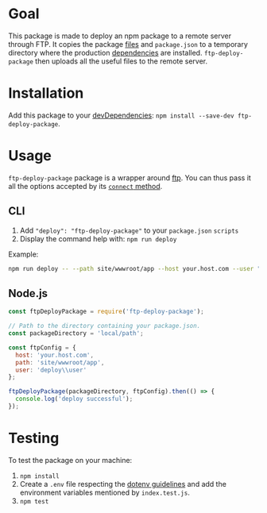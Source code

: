 # Goal

This package is made to deploy an npm package to a remote server through FTP. It copies the package [files](https://docs.npmjs.com/files/package.json#files) and `package.json` to a temporary directory where the production [dependencies](https://docs.npmjs.com/files/package.json#dependencies) are installed. `ftp-deploy-package` then uploads all the useful files to the remote server.

# Installation

Add this package to your [devDependencies](https://docs.npmjs.com/files/package.json#devdependencies): `npm install --save-dev ftp-deploy-package`.

# Usage

`ftp-deploy-package` package is a wrapper around [ftp](https://www.npmjs.com/package/ftp). You can thus pass it all the options accepted by its [`connect` method](https://www.npmjs.com/package/ftp#methods).

## CLI

 1. Add `"deploy": "ftp-deploy-package"` to your `package.json` `scripts`
 2. Display the command help with: `npm run deploy`

Example:

```bash
npm run deploy -- --path site/wwwroot/app --host your.host.com --user "deploy\user"
```

## Node.js

```javascript
const ftpDeployPackage = require('ftp-deploy-package');

// Path to the directory containing your package.json.
const packageDirectory = 'local/path';

const ftpConfig = {
  host: 'your.host.com',
  path: 'site/wwwroot/app',
  user: 'deploy\\user'
};

ftpDeployPackage(packageDirectory, ftpConfig).then(() => {
  console.log('deploy successful');
});
```

# Testing

To test the package on your machine:
 1. `npm install`
 2. Create a `.env` file respecting the [dotenv guidelines](https://github.com/motdotla/dotenv) and add the environment variables mentioned by `index.test.js`.
 3. `npm test`
